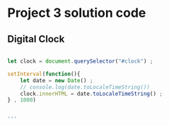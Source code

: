 # Project 3 solution code

## Digital Clock

``` Javascript

let clock = document.querySelector("#clock") ;

setInterval(function(){
	let date = new Date() ;
	// console.log(date.toLocaleTimeString())
	clock.innerHTML = date.toLocaleTimeString() ;
} , 1000)


'''